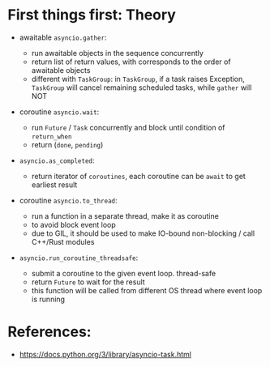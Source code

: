# First things first: Theory

- awaitable `asyncio.gather`:
  - run awaitable objects in the sequence concurrently
  - return list of return values, with corresponds to the order of awaitable objects
  - different with `TaskGroup`: in `TaskGroup`, if a task raises Exception, `TaskGroup` will cancel remaining scheduled tasks, while `gather` will NOT

- coroutine `asyncio.wait`:
  - run `Future` / `Task` concurrently and block until condition of `return_when`
  - return (`done`, `pending`)

- `asyncio.as_completed`:
  - return iterator of `coroutines`, each coroutine can be `await` to get earliest result

- coroutine `asyncio.to_thread`:
  - run a function in a separate thread, make it as coroutine
  - to avoid block event loop
  - due to GIL, it should be used to make IO-bound non-blocking / call C++/Rust modules

- `asyncio.run_coroutine_threadsafe`:
  - submit a coroutine to the given event loop. thread-safe
  - return `Future` to wait for the result
  - this function will be called from different OS thread where event loop is running

# References:

- https://docs.python.org/3/library/asyncio-task.html